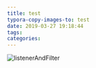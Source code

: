 ```yaml
---
title: test
typora-copy-images-to: test
date: 2019-03-27 19:18:44
tags:
categories:
---
```


![listenerAndFilter](/Users/bagjonghun/Desktop/my-blog/source/_posts/test/listenerAndFilter.png)